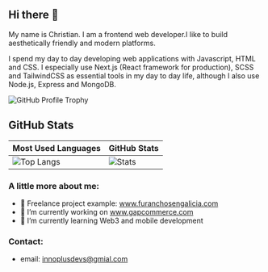 ## Hi there 👋
My name is Christian. I am a frontend web developer.I like to build aesthetically friendly and modern platforms.

I spend my day to day developing web applications with Javascript, HTML and CSS. I especially use Next.js (React framework for production), SCSS and TailwindCSS as essential tools in my day to day life, although I also use Node.js, Express and MongoDB.


![GitHub Profile Trophy](https://github-profile-trophy.vercel.app/?username=innoplusdevs&theme=darkhub&margin-w=45)

## GitHub Stats

| Most Used Languages | GitHub Stats |
| ------------------- | ------------ |
| ![Top Langs](https://github-readme-stats.vercel.app/api/top-langs/?username=innoplusdevs&show_icons=true&hide_title=true&hide_border=true&bg_color=0d1117&text_color=f0f6fc&layout=compact) | ![Stats](https://github-readme-stats.vercel.app/api/?username=innoplusdevs&show_icons=true&hide_title=true&hide_border=true&bg_color=0d1117&text_color=f0f6fc) |


### A little more about me:

- 🔨 Freelance project example: www.furanchosengalicia.com
- 🔭 I’m currently working on www.gapcommerce.com
- 🌱 I’m currently learning Web3 and mobile development

<!--
**innoplusdevs/innoplusdevs** is a ✨ _special_ ✨ repository because its `README.md` (this file) appears on your GitHub profile.

Here are some ideas to get you started:

- 👯 I’m looking to collaborate on ...
- 🤔 I’m looking for help with ...
- 💬 Ask me about ...
- 📫 How to reach me: ...
- 😄 Pronouns: ...
- ⚡ Fun fact: ...
-->

### Contact: 
- email: innoplusdevs@gmial.com
